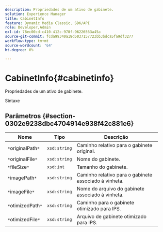 ```yaml
---
description: Propriedades de um ativo de gabinete.
solution: Experience Manager
title: CabinetInfo
feature: Dynamic Media Classic, SDK/API
role: Developer,Admin
exl-id: 78ec00cd-c410-412c-970f-96226563a45a
source-git-commit: fcda99340a18d5037157723bb3bdca5fa9df3277
workflow-type: tm+mt
source-wordcount: '64'
ht-degree: 0%

---
```


# CabinetInfo{#cabinetinfo}

Propriedades de um ativo de gabinete.

Sintaxe

## Parâmetros {#section-0302e9238dbc4704914e938f42c881e6}

| Nome | Tipo | Descrição |
|---|---|---|
| `*`originalPath`*` | `xsd:string` | Caminho relativo para o gabinete original. |
| `*`originalFile`*` | `xsd:string` | Nome do gabinete. |
| `*`fileSize`*` | `xsd:int` | Tamanho do gabinete. |
| `*`imagePath`*` | `xsd:string` | Caminho relativo para o gabinete associado à vinheta. |
| `*`imageFile`*` | `xsd:string` | Nome do arquivo do gabinete associado à vinheta. |
| `*`otimizedPath`*` | `xsd:string` | Caminho para o gabinete otimizado para IPS. |
| `*`otimizedFile`*` | `xsd:string` | Arquivo de gabinete otimizado para IPS. |
